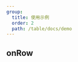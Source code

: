 ```yaml
---
group:
  title: 使用示例
  order: 2
  path: /table/docs/demo
---
```


## onRow

<code src="../examples/onRow.tsx">
